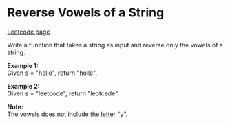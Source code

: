 # Reverse Vowels of a String
[Leetcode page](https://leetcode.com/problems/reverse-vowels-of-a-string/description)

Write a function that takes a string as input and reverse only the vowels of a
string.

**Example 1:**  
Given s = "hello", return "holle".

**Example 2:**  
Given s = "leetcode", return "leotcede".

**Note:**  
The vowels does not include the letter "y".

